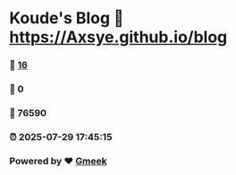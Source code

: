 # Koude's Blog :link: https://Axsye.github.io/blog 
### :page_facing_up: [16](https://Axsye.github.io/blog/tag.html) 
### :speech_balloon: 0 
### :hibiscus: 76590 
### :alarm_clock: 2025-07-29 17:45:15 
### Powered by :heart: [Gmeek](https://github.com/Meekdai/Gmeek)
